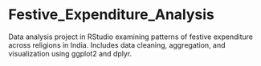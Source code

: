 # Festive_Expenditure_Analysis
Data analysis project in RStudio examining patterns of festive expenditure across religions in India. Includes data cleaning, aggregation, and visualization using ggplot2 and dplyr.
